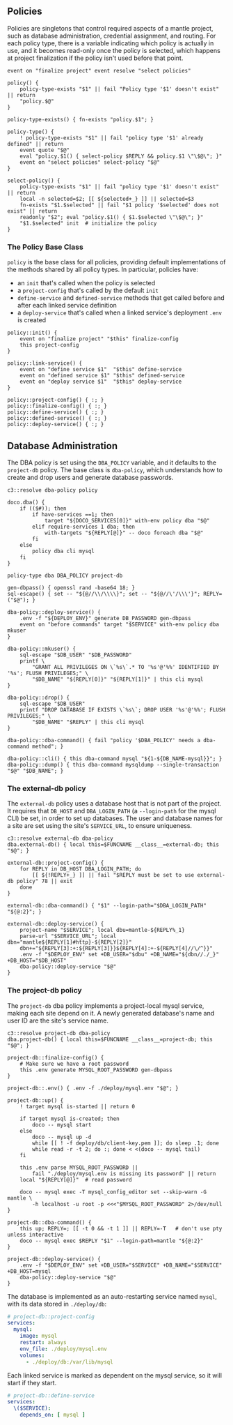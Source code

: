 ## Policies

Policies are singletons that control required aspects of a mantle project, such as database administration, credential assignment, and routing.  For each policy type, there is a variable indicating which policy is actually in use, and it becomes read-only once the policy is selected, which happens at project finalization if the policy isn't used before that point.

```shell
event on "finalize project" event resolve "select policies"

policy() {
	policy-type-exists "$1" || fail "Policy type '$1' doesn't exist" || return
	"policy.$@"
}

policy-type-exists() { fn-exists "policy.$1"; }

policy-type() {
	! policy-type-exists "$1" || fail "policy type '$1' already defined" || return
	event quote "$@"
	eval "policy.$1() { select-policy $REPLY && policy.$1 \"\$@\"; }"
	event on "select policies" select-policy "$@"
}

select-policy() {
	policy-type-exists "$1" || fail "policy type '$1' doesn't exist" || return
	local -n selected=$2; [[ ${selected+_} ]] || selected=$3
	fn-exists "$1.$selected" || fail "$1 policy '$selected' does not exist" || return
	readonly "$2"; eval "policy.$1() { $1.$selected \"\$@\"; }"
	"$1.$selected" init  # initialize the policy
}
```

### The Policy Base Class

`policy` is the base class for all policies, providing default implementations of the methods shared by all policy types.  In particular, policies have:

* an `init` that's called when the policy is selected
* a `project-config` that's called by the default `init`
* `define-service` and `defined-service` methods that get called before and after each linked service definition
* a `deploy-service` that's called when a linked service's deployment `.env` is created

```shell
policy::init() {
	event on "finalize project" "$this" finalize-config
	this project-config
}

policy::link-service() {
	event on "define service $1"  "$this" define-service
	event on "defined service $1" "$this" defined-service
	event on "deploy service $1"  "$this" deploy-service
}

policy::project-config() { :; }
policy::finalize-config() { :; }
policy::define-service() { :; }
policy::defined-service() { :; }
policy::deploy-service() { :; }
```

## Database Administration

The DBA policy is set using the `DBA_POLICY` variable, and it defaults to the `project-db` policy.  The base class is `dba-policy`, which understands how to create and drop users and generate database passwords.

```shell
c3::resolve dba-policy policy

doco.dba() {
	if (($#)); then
		if have-services ==1; then
			target "${DOCO_SERVICES[0]}" with-env policy dba "$@"
		elif require-services 1 dba; then
			with-targets "${REPLY[@]}" -- doco foreach dba "$@"
		fi
	else
		policy dba cli mysql
	fi
}

policy-type dba DBA_POLICY project-db

gen-dbpass() { openssl rand -base64 18; }
sql-escape() { set -- "${@//\\/\\\\}"; set -- "${@//\'/\\\'}"; REPLY=("$@"); }

dba-policy::deploy-service() {
	.env -f "${DEPLOY_ENV}" generate DB_PASSWORD gen-dbpass
	event on "before commands" target "$SERVICE" with-env policy dba mkuser
}

dba-policy::mkuser() {
	sql-escape "$DB_USER" "$DB_PASSWORD"
	printf \
		"GRANT ALL PRIVILEGES ON \`%s\`.* TO '%s'@'%%' IDENTIFIED BY '%s'; FLUSH PRIVILEGES;" \
		"$DB_NAME" "${REPLY[0]}" "${REPLY[1]}" | this cli mysql
}

dba-policy::drop() {
	sql-escape "$DB_USER"
	printf "DROP DATABASE IF EXISTS \`%s\`; DROP USER '%s'@'%%'; FLUSH PRIVILEGES;" \
		"$DB_NAME" "$REPLY" | this cli mysql
}

dba-policy::dba-command() { fail "policy '$DBA_POLICY' needs a dba-command method"; }

dba-policy::cli() { this dba-command mysql "${1-${DB_NAME-mysql}}"; }
dba-policy::dump() { this dba-command mysqldump --single-transaction "$@" "$DB_NAME"; }
```

### The external-db policy

The `external-db` policy uses a database host that is not part of the project.  It requires that `DB_HOST` and `DBA_LOGIN_PATH` (a `--login-path` for the mysql CLI) be set, in order to set up databases.  The user and database names for a site are set using the site's `SERVICE_URL`, to ensure uniqueness.

```shell
c3::resolve external-db dba-policy
dba.external-db() { local this=$FUNCNAME __class__=external-db; this "$@"; }

external-db::project-config() {
	for REPLY in DB_HOST DBA_LOGIN_PATH; do
		[[ ${!REPLY+_} ]] || fail "$REPLY must be set to use external-db policy" 78 || exit
	done
}

external-db::dba-command() { "$1" --login-path="$DBA_LOGIN_PATH" "${@:2}"; }

external-db::deploy-service() {
	project-name "$SERVICE"; local dbu=mantle-${REPLY%_1}
	parse-url "$SERVICE_URL"; local dbn="mantle${REPLY[1]#http}-${REPLY[2]}"
	dbn+="${REPLY[3]:+:${REPLY[3]}}${REPLY[4]:+-${REPLY[4]//\/^}}"
	.env -f "$DEPLOY_ENV" set +DB_USER="$dbu" +DB_NAME="${dbn//./_}" +DB_HOST="$DB_HOST"
	dba-policy::deploy-service "$@"
}
```

### The project-db policy

The `project-db` dba policy implements a project-local mysql service, making each site depend on it.  A newly generated database's name and user ID are the site's service name.

```shell
c3::resolve project-db dba-policy
dba.project-db() { local this=$FUNCNAME __class__=project-db; this "$@"; }

project-db::finalize-config() {
	# Make sure we have a root password
	this .env generate MYSQL_ROOT_PASSWORD gen-dbpass
}

project-db::.env() { .env -f ./deploy/mysql.env "$@"; }

project-db::up() {
	! target mysql is-started || return 0

	if target mysql is-created; then
		doco -- mysql start
	else
		doco -- mysql up -d
		while [[ ! -f deploy/db/client-key.pem ]]; do sleep .1; done
		while read -r -t 2; do :; done < <(doco -- mysql tail)
	fi

	this .env parse MYSQL_ROOT_PASSWORD ||
		fail "./deploy/mysql.env is missing its password" || return
	local "${REPLY[@]}"  # read password

	doco -- mysql exec -T mysql_config_editor set --skip-warn -G mantle \
		-h localhost -u root -p <<<"$MYSQL_ROOT_PASSWORD" 2>/dev/null
}

project-db::dba-command() {
	this up; REPLY=; [[ -t 0 && -t 1 ]] || REPLY=-T   # don't use pty unless interactive
	doco -- mysql exec $REPLY "$1" --login-path=mantle "${@:2}"
}

project-db::deploy-service() {
	.env -f "$DEPLOY_ENV" set +DB_USER="$SERVICE" +DB_NAME="$SERVICE" +DB_HOST=mysql
	dba-policy::deploy-service "$@"
}
```

The database is implemented as an auto-restarting service named `mysql`, with its data stored in `./deploy/db`:

```yaml @func project-db::project-config
# project-db::project-config
services:
  mysql:
    image: mysql
    restart: always
    env_file: ./deploy/mysql.env
    volumes:
      - ./deploy/db:/var/lib/mysql
```

Each linked service is marked as dependent on the mysql service, so it will start if they start.

```yaml @func project-db::define-service
# project-db::define-service
services:
  \($SERVICE):
    depends_on: [ mysql ]
```

